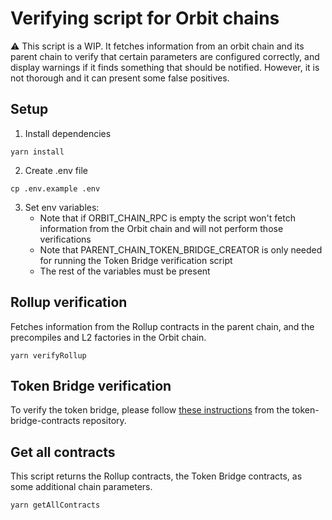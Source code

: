 # Verifying script for Orbit chains

:warning: This script is a WIP. It fetches information from an orbit chain and its parent chain to verify that certain parameters are configured correctly, and display warnings if it finds something that should be notified. However, it is not thorough and it can present some false positives.

## Setup

1. Install dependencies

```shell
yarn install
```

2. Create .env file

```shell
cp .env.example .env
```

3. Set env variables:
   - Note that if ORBIT_CHAIN_RPC is empty the script won't fetch information from the Orbit chain and will not perform those verifications
   - Note that PARENT_CHAIN_TOKEN_BRIDGE_CREATOR is only needed for running the Token Bridge verification script
   - The rest of the variables must be present

## Rollup verification

Fetches information from the Rollup contracts in the parent chain, and the precompiles and L2 factories in the Orbit chain.

```shell
yarn verifyRollup
```

## Token Bridge verification

To verify the token bridge, please follow [these instructions](https://github.com/OffchainLabs/token-bridge-contracts/blob/main/docs/deployment.md#verify-token-bridge-deployment) from the token-bridge-contracts repository.

## Get all contracts

This script returns the Rollup contracts, the Token Bridge contracts, as some additional chain parameters.

```shell
yarn getAllContracts
```
